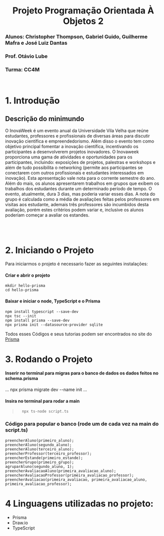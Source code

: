<div align="center">
  
# **Projeto Programação Orientada À Objetos 2**
</div>

### Alunos: Christopher Thompson, Gabriel Guido, Guilherme Mafra e José Luiz Dantas
### Prof. Otávio Lube
### Turma: CC4M

<br>

# **1. Introdução**
## Descrição do minimundo 

O InovaWeek é um evento anual da Universidade Vila Velha que reúne estudantes, professores e profissionais de diversas áreas para discutir inovação científica e empreendedorismo. Além disso o evento tem como objetivo principal fomentar a inovação científica, incentivando os participantes a desenvolverem projetos inovadores. O Inovaweek proporciona uma gama de atividades e oportunidades para os participantes, incluindo: exposições de projetos, palestras e workshops e além de tudo possibilita o networking (permite aos participantes se conectarem com outros profissionais e estudantes interessados em inovação). Esta apresentação vale nota para o corrente semestre do ano. Além do mais, os alunos apresentarem trabalhos em grupos que  exibem os trabalhos dos estudantes durante um determinado período de tempo. O evento, atualmente, dura 3 dias, mas poderia variar esses dias. A nota do grupo é calculada como a média de avaliações feitas pelos professores em visitas aos estudante, ademais três professores são incumbidos desta avaliação, porém estes critérios podem variar e, inclusive os alunos poderiam começar a avaliar os estandes.


 <br>

<br>

# **2. Iniciando o Projeto**
Para iniciarmos o projeto é necessario fazer as seguintes instalações:

#### Criar e abrir o projeto
```
mkdir hello-prisma 
cd hello-prisma
```
#### Baixar e iniciar o node, TypeScript e o Prisma
``` 
npm install typescript --save-dev
npx tsc --init
npm install prisma --save-dev
npx prisma init --datasource-provider sqlite
```
Todos esses Códigos e seus tutorias podem ser encontrados no site do [Prisma](https://www.prisma.io/docs/getting-started/quickstart)

# **3. Rodando o Projeto**
#### Inserir no terminal para migras para o banco de dados os dados feitos no schema.prisma
...
npx prisma migrate dev --name init
...

#### Insira no terminal para rodar a main
>```
>   npx ts-node script.ts
>```
### Código para popular o banco (rode um de cada vez na main do script.ts)
```
preencherAluno(primeiro_aluno);
preencherAluno(segundo_aluno);
preencherAluno(terceiro_aluno);
preencherProfessor(terceiro_professor);
preencherEstande(primeiro_estande);
preencherGrupo(primeiro_grupo);
agruparAluno(segundo_aluno, 1);
preencherAvaliacaoAluno(primeira_avaliacao_aluno);
preencherAvaliacaoProfessor(primeira_avaliacao_professor);
preencherAvaliacao(primeira_avaliacao, primeira_avaliacao_aluno, primeira_avaliacao_professor);
```
# 4 Linguagens utilizadas no projeto:
- Prisma
- Draw.io
- TypeScript
